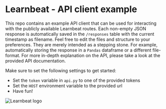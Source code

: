 # Learnbeat - API client example
This repo contains an example API client that can be used for interacting with the publicly available Learnbeat routes.
Each non-empty JSON response is automatically saved in the `/responses` table with the current timestamp as filename.
Feel free to edit the files and structure to your preferences. They are merely intended as a stepping stone.
For example, automatically storing the response in a `Pandas` dataframe or a different file-format. 
For more in-depth explanation on the API, please take a look at the provided API documentation.

Make sure to set the following settings to get started:
+ Set the `token` variable in `api.py` to one of the provided tokens
+ Set the `HOST` environment variable to the provided url
+ Have fun!

![Learnbeat logo](https://learnbeat.nl/wp-content/uploads/sites/12/2017/09/site-logo.png)